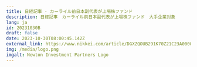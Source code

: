 ```yaml
---
title: 日経記事 - カーライル前日本副代表が上場株ファンド
description: 日経記事　カーライル前日本副代表が上場株ファンド　大手企業対象
lang: ja
id: 20231030B
draft: false
date: 2023-10-30T08:00:45.142Z
external_link: https://www.nikkei.com/article/DGXZQOUB291K70Z21C23A0000000/
img: /media/logo.png
imgalt: Newton Investment Partners Logo
---
```

